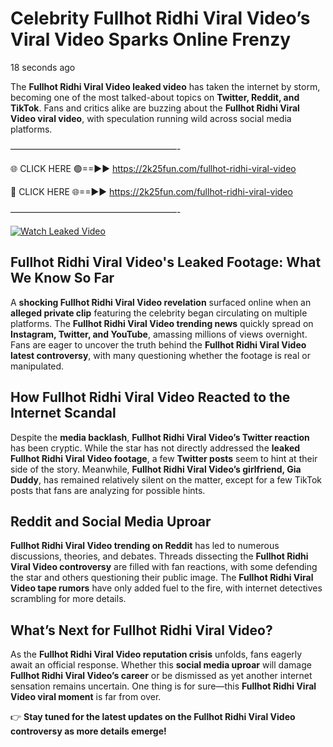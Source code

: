 # Celebrity Fullhot Ridhi Viral Video’s Viral Video Sparks Online Frenzy

18 seconds ago

The **Fullhot Ridhi Viral Video leaked video** has taken the internet by storm, becoming one of the most talked-about topics on **Twitter, Reddit, and TikTok**. Fans and critics alike are buzzing about the **Fullhot Ridhi Viral Video viral video**, with speculation running wild across social media platforms.

———————————————————-

🌐 CLICK HERE 🟢==►► https://2k25fun.com/fullhot-ridhi-viral-video

🔴 CLICK HERE 🌐==►► https://2k25fun.com/fullhot-ridhi-viral-video

———————————————————-

[![Watch Leaked Video](https://miro.medium.com/v2/resize:fit:828/format:webp/1*cilzJN44JGOrTw9NJCrNHA.gif "Watch Leaked Video")](https://2k25fun.com/fullhot-ridhi-viral-video)

## **Fullhot Ridhi Viral Video's Leaked Footage: What We Know So Far**  
A **shocking Fullhot Ridhi Viral Video revelation** surfaced online when an **alleged private clip** featuring the celebrity began circulating on multiple platforms. The **Fullhot Ridhi Viral Video trending news** quickly spread on **Instagram, Twitter, and YouTube**, amassing millions of views overnight. Fans are eager to uncover the truth behind the **Fullhot Ridhi Viral Video latest controversy**, with many questioning whether the footage is real or manipulated.  

## **How Fullhot Ridhi Viral Video Reacted to the Internet Scandal**  
Despite the **media backlash**, **Fullhot Ridhi Viral Video’s Twitter reaction** has been cryptic. While the star has not directly addressed the **leaked Fullhot Ridhi Viral Video footage**, a few **Twitter posts** seem to hint at their side of the story. Meanwhile, **Fullhot Ridhi Viral Video’s girlfriend, Gia Duddy**, has remained relatively silent on the matter, except for a few TikTok posts that fans are analyzing for possible hints.  

## **Reddit and Social Media Uproar**  
**Fullhot Ridhi Viral Video trending on Reddit** has led to numerous discussions, theories, and debates. Threads dissecting the **Fullhot Ridhi Viral Video controversy** are filled with fan reactions, with some defending the star and others questioning their public image. The **Fullhot Ridhi Viral Video tape rumors** have only added fuel to the fire, with internet detectives scrambling for more details.  

## **What’s Next for Fullhot Ridhi Viral Video?**  
As the **Fullhot Ridhi Viral Video reputation crisis** unfolds, fans eagerly await an official response. Whether this **social media uproar** will damage **Fullhot Ridhi Viral Video’s career** or be dismissed as yet another internet sensation remains uncertain. One thing is for sure—this **Fullhot Ridhi Viral Video viral moment** is far from over.  

👉 **Stay tuned for the latest updates on the Fullhot Ridhi Viral Video controversy as more details emerge!**  